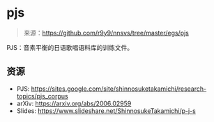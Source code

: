 # pjs

> 来源：https://github.com/r9y9/nnsvs/tree/master/egs/pjs

PJS：音素平衡的日语歌唱语料库的训练文件。

## 资源

 - PJS: https://sites.google.com/site/shinnosuketakamichi/research-topics/pjs_corpus
 - arXiv: https://arxiv.org/abs/2006.02959
 - Slides: https://www.slideshare.net/ShinnosukeTakamichi/p-j-s